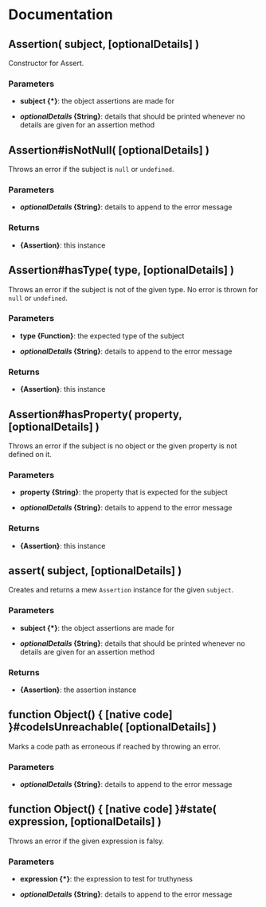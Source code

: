 # Documentation

## Assertion( subject, [optionalDetails] )
Constructor for Assert.

### Parameters
- **subject {*}**: the object assertions are made for

- **_optionalDetails_ {String}**: details that should be printed whenever no details are given for an assertion method



## Assertion#isNotNull( [optionalDetails] )
Throws an error if the subject is `null` or `undefined`.

### Parameters
- **_optionalDetails_ {String}**: details to append to the error message


### Returns
- **{Assertion}**: this instance


## Assertion#hasType( type, [optionalDetails] )
Throws an error if the subject is not of the given type. No error is thrown for `null` or `undefined`.

### Parameters
- **type {Function}**: the expected type of the subject

- **_optionalDetails_ {String}**: details to append to the error message


### Returns
- **{Assertion}**: this instance


## Assertion#hasProperty( property, [optionalDetails] )
Throws an error if the subject is no object or the given property is not defined on it.

### Parameters
- **property {String}**: the property that is expected for the subject

- **_optionalDetails_ {String}**: details to append to the error message


### Returns
- **{Assertion}**: this instance


## assert( subject, [optionalDetails] )
Creates and returns a mew `Assertion` instance for the given `subject`.

### Parameters
- **subject {*}**: the object assertions are made for

- **_optionalDetails_ {String}**: details that should be printed whenever no details are given for an assertion method


### Returns
- **{Assertion}**: the assertion instance


## function Object() { [native code] }#codeIsUnreachable( [optionalDetails] )
Marks a code path as erroneous if reached by throwing an error.

### Parameters
- **_optionalDetails_ {String}**: details to append to the error message


## function Object() { [native code] }#state( expression, [optionalDetails] )
Throws an error if the given expression is falsy.

### Parameters
- **expression {*}**: the expression to test for truthyness

- **_optionalDetails_ {String}**: details to append to the error message
